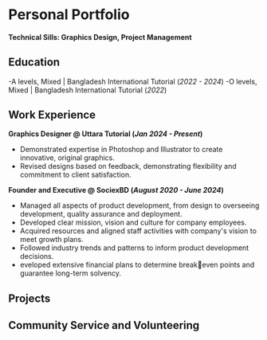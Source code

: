 # Personal Portfolio

#### Technical Sills: Graphics Design, Project Management

## Education
-A levels, Mixed | Bangladesh International Tutorial (_2022 - 2024_) 
-O levels, Mixed | Bangladesh International Tutorial (_2022_)

## Work Experience
**Graphics Designer @ Uttara Tutorial (_Jan 2024 - Present_)**
- Demonstrated expertise in Photoshop and Illustrator to create
innovative, original graphics.
- Revised designs based on feedback, demonstrating flexibility
and commitment to client satisfaction.

**Founder and Executive @ SociexBD (_August 2020 - June 2024_)**
- Managed all aspects of product development, from design to
overseeing development, quality assurance and deployment.
- Developed clear mission, vision and culture for company
employees.
- Acquired resources and aligned staff activities with
company's vision to meet growth plans.
- Followed industry trends and patterns to inform product
development decisions.
- eveloped extensive financial plans to determine breakeven points and guarantee long-term solvency.

## Projects


## Community Service and Volunteering
